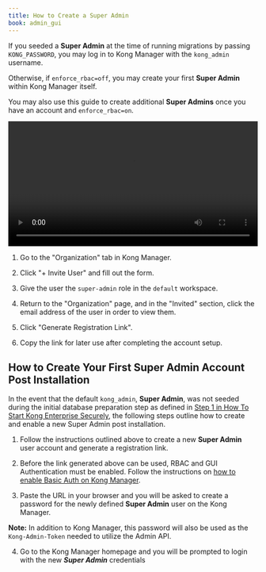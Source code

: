 ```yaml
---
title: How to Create a Super Admin
book: admin_gui
---
```


If you seeded a **Super Admin** at the time of running 
migrations by passing `KONG_PASSWORD`, you may log in to Kong Manager
with the `kong_admin` username. 

Otherwise, if `enforce_rbac=off`, you may create your first 
**Super Admin** within Kong Manager itself.

You may also use this guide to create additional **Super Admins** once
you have an account and `enforce_rbac=on`.

<video width="100%" autoplay loop controls>
  <source src="https://konghq.com/wp-content/uploads/2019/02/org-super-admin-ent-34.mov" type="video/mp4">
  Your browser does not support the video tag.
</video>

1. Go to the "Organization" tab in Kong Manager.

2. Click "+ Invite User" and fill out the form. 

3. Give the user the `super-admin` role in the `default` workspace.

4. Return to the "Organization" page, and in the "Invited" section, 
click the email address of the user in order to view them.

5. Click "Generate Registration Link". 

6. Copy the link for later use after completing the account setup.

## How to Create Your First Super Admin Account Post Installation

In the event that the default `kong_admin`, **Super Admin**, was not seeded during the initial database preparation step as defined in [Step 1 in How To Start Kong Enterprise Securely](/enterprise/{{page.kong_version}}/getting-started/start-kong/#step-1), the following steps outline how to create and enable a new Super Admin post installation. 

1. Follow the instructions outlined above to create a new **Super Admin** user account and generate a registration link.

2. Before the link generated above can be used, RBAC and GUI Authentication must be enabled. Follow the instructions on [how to enable Basic Auth on Kong Manager](/enterprise/{{page.kong_version}}/kong-manager/authentication/basic).

3. Paste the URL in your browser and you will be asked to create a password for the newly defined **Super Admin** user on the Kong Manager. 

**Note:** In addition to Kong Manager, this password will also be used as the `Kong-Admin-Token` needed to utilize the Admin API.

4. Go to the Kong Manager homepage and you will be prompted to login with the new ***Super Admin*** credentials
